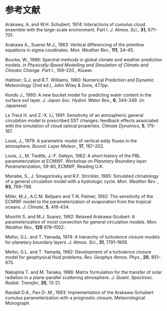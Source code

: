 # 参考文献

Arakawa, A. and W.H. Schubert, 1974: Interactions of cumulus cloud ensemble with the large-scale environment. Part I. <span>*J. Atmos. Sci.,*</span> <span>**31,**</span> 671–701.

Arakawa A., Suarez M.J., 1983: Vertical differencing of the primitive equations in sigma coodinates. <span>*Mon. Weather Rev.*</span>, <span>**111**</span>, 34–45.

Bourke, W., 1988: Spectral methods in global climate and weather prediction models. <span>*in Physically-Based Modelling and Simulation of Climate and Climatic Change. Part I.*</span>, 169–220., Kluwer.

Haltiner, G.J. and R.T. Williams, 1980: Numerical Prediction and Dynamic Meteorology (2nd ed.), John Wiley & Sons, 477pp.

Kondo J., 1993: A new bucket model for predicting water content in the surface soil layer. <span>*J. Japan Soc. Hydrol. Water Res.*</span>, <span>**6**</span>, 344-349. (in Japanese)

Le Treut H. and Z.-X. Li, 1991: Sensitivity of an atmospheric general circulation model to prescribed SST changes: feedback effects associated with the simulation of cloud optical properties. <span>*Climate Dynamics*</span>, <span>**5**</span>, 175-187.

Louis, J., 1979: A parametric model of vertical eddy fluxes in the atmosphere. <span>*Bound. Layer Meteor.*</span>, <span>**17**</span>, 187–202.

Louis, J., M. Tiedtle, J.-F. Geleyn, 1982: A short history of the PBL parameterization at ECMWF. <span>*Workshop on Planetary Boundary layer Parameterization*</span>, 59-80, ECMWF, Reading U.K.

Manabe, S., J. Smagorinsky and R.F. Strickler, 1965: Simulated climatology of a general circulation model with a hydrologic cycle. <span>*Mon. Weather Rev.*</span> , <span>**93**</span>, 769–798.

Miller, M.J., A.C.M. Beljaars and T.N. Palmer, 1992: The sensitivity of the ECMWF model to the parameterization of evaporation from the tropical oceans. <span>*J. Climate*</span>, <span>**5**</span>, 418-434.

Moorthi S. and M.J. Suarez, 1992: Relaxed Arakawa-Scubert: A parameterization of moist convection for general circulation models. <span>*Mon. Weather Rev.,*</span> <span>**120**</span> 978–1002.

Mellor, G.L. and T. Yamada, 1974: A hierarchy of turbulence closure models for planetary boundary layers. <span>*J. Atmos. Sci.*</span>, <span>**31**</span>, 1791–1806.

Mellor, G.L. and T. Yamada, 1982: Development of a turbulence closure model for geophysical fluid problems. <span>*Rev. Geophys Atmos. Phys.*</span>, <span>**20**</span>, 851–875.

Nakajima T. and M. Tanaka, 1986: Matrix formulation for the transfer of solar radiation in a plane-parallel scattering atmosphere. <span>*J. Quant. Spectrosc. Radiat. Transfer*</span>, <span>**35**</span>, 13-21.

Randall D.A., Pan D-.M., 1993: Imprementation of the Arakawa-Schubert cumulus parameterization with a prognostic closure. <span>Meteorological Monograph.</span>

